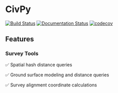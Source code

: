 # CivPy

[![Build Status](https://travis-ci.com/mpewsey/civpy.svg?branch=master)](https://travis-ci.com/mpewsey/civpy)
[![Documentation Status](https://readthedocs.org/projects/civpy/badge/?version=latest)](https://civpy.readthedocs.io/en/latest/?badge=latest)
[![codecov](https://codecov.io/gh/mpewsey/civpy/branch/master/graph/badge.svg)](https://codecov.io/gh/mpewsey/civpy)


## Features

### Survey Tools
:white_check_mark: Spatial hash distance queries

:white_check_mark: Ground surface modeling and distance queries

:white_check_mark: Survey alignment coordinate calculations
